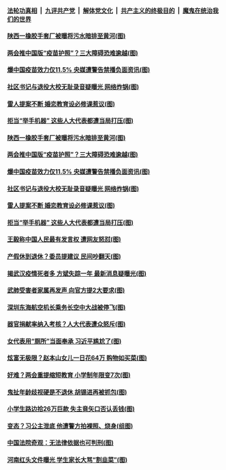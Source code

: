 

####  [法轮功真相](../../../../basic/blob/master/README.md?t=03100331) &nbsp;|&nbsp; [九评共产党](../../../../9ping.md/blob/master/README.md?t=03100331) &nbsp;|&nbsp; [解体党文化](../../../../jtdwh.md/blob/master/README.md?t=03100331)  &nbsp;|&nbsp; [共产主义的终极目的](../../../../gczydzjmd.md/blob/master/README.md?t=03100331) &nbsp;|&nbsp; [魔鬼在统治我们的世界](../../../../mgztzwmdsj.md/blob/master/README.md?t=03100331) 

#### [陕西一橡胶手套厂被曝将污水暗排至黄河(图)](../pages/p1/965004.md?t=03100331) 

#### [两会推中国版“疫苗护照”？三大障碍恐难逾越(图)](../pages/p1/965016.md?t=03100331) 

#### [爆中国疫苗效力仅11.5% 央媒遭警告禁播负面资讯(图)](../pages/p1/965013.md?t=03100331) 

#### [社区书记与退役大校无耻录音疑曝光 网络炸锅(图)](../pages/p1/964946.md?t=03100331) 

#### [雷人提案不断 婚恋教育设必修课惹议(图)](../pages/p1/964972.md?t=03100331) 

#### [拒当“举手机器” 这些人大代表都遭当局打压(图)](../pages/p1/964940.md?t=03100331) 

#### [陕西一橡胶手套厂被曝将污水暗排至黄河(图)](../pages/p1/965004.md?t=03100331) 

#### [两会推中国版“疫苗护照”？三大障碍恐难逾越(图)](../pages/p1/965016.md?t=03100331) 

#### [爆中国疫苗效力仅11.5% 央媒遭警告禁播负面资讯(图)](../pages/p1/965013.md?t=03100331) 

#### [社区书记与退役大校无耻录音疑曝光 网络炸锅(图)](../pages/p1/964946.md?t=03100331) 

#### [雷人提案不断 婚恋教育设必修课惹议(图)](../pages/p1/964972.md?t=03100331) 

#### [拒当“举手机器” 这些人大代表都遭当局打压(图)](../pages/p1/964940.md?t=03100331) 

#### [王毅称中国人民最有发言权 遭网友怒怼(图)](../pages/p1/964955.md?t=03100331) 

#### [产假休到退休？委员提建议 民间吵翻天(图)](../pages/p1/964911.md?t=03100331) 

#### [揭武汉疫情死者多 方斌失踪一年 最新消息疑曝光(图)](../pages/p1/964921.md?t=03100331) 

#### [武肺受害者家属再发声 向官方提2大要求(图)](../pages/p1/964918.md?t=03100331) 

#### [深圳东海航空机长乘务长空中大战被停飞(图)](../pages/p1/964882.md?t=03100331) 

#### [器官捐献率纳入考核？人大代表遭众怒斥(图)](../pages/p1/964871.md?t=03100331) 

#### [女代表用“厕所”当面奉承 习近平尴尬了(图)](../pages/p1/964857.md?t=03100331) 

#### [炫富无极限？赵本山女儿一日花64万 购物如买菜(图)](../pages/p1/964830.md?t=03100331) 

#### [好难？两会重提缩短教育 小学制年限变7次(图)](../pages/p1/964826.md?t=03100331) 

#### [鬼扯年龄歧视硬是不退休 胡锡进再被抓包(图)](../pages/p1/964801.md?t=03100331) 

#### [小学生路边拾26万巨款 失主竟矢口否认丢钱(图)](../pages/p1/964799.md?t=03100331) 

#### [变态？习公主泄底 他遭警方拍裸照、烧身(组图)](../pages/p1/964720.md?t=03100331) 

#### [中国法院奇观：无法律依据也可判刑(图)](../pages/p1/964725.md?t=03100331) 

#### [河南红头文件曝光 学生家长大骂“割韭菜”(图)](../pages/p1/964745.md?t=03100331) 

